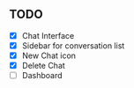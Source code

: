 ## TODO

- [x] Chat Interface
- [x] Sidebar for conversation list
- [x] New Chat icon
- [x] Delete Chat
- [ ] Dashboard
